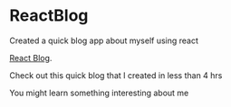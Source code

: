 # ReactBlog

Created a quick blog app about myself using react 

 [React Blog](http://XaviXO.github.io/ReactBlog).
 
 Check out this quick blog that I created in less than 4 hrs
 
 You might learn something interesting about me
